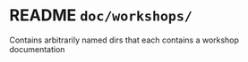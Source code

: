# README `doc/workshops/`

Contains arbitrarily named dirs that each contains a workshop documentation

